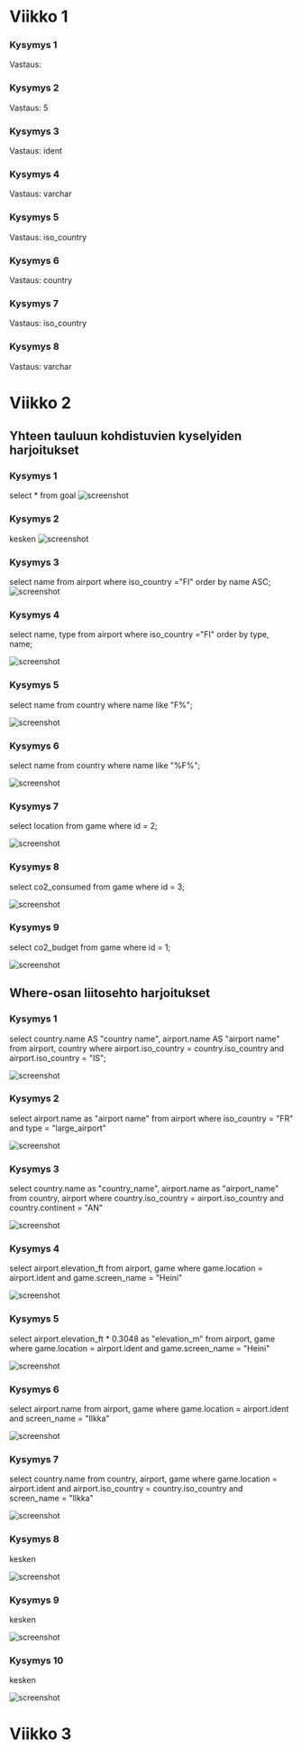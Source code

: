 # Viikko 1

### Kysymys 1
Vastaus: </b>

### Kysymys 2
Vastaus: 5

### Kysymys 3
Vastaus: ident

### Kysymys 4
Vastaus: varchar

### Kysymys 5
Vastaus: iso_country

### Kysymys 6
Vastaus: country

### Kysymys 7
Vastaus: iso_country

### Kysymys 8
Vastaus: varchar

# Viikko 2

## Yhteen tauluun kohdistuvien kyselyiden harjoitukset

### Kysymys 1
select * from goal
![screenshot](viikko2-1.png)

### Kysymys 2
kesken
![screenshot](viikko2-2.png)

### Kysymys 3
select name from airport where iso_country ="FI" order by name ASC;
![screenshot](viikko2-3.png)

### Kysymys 4
select name, type from airport where iso_country ="FI" order by type, name;

![screenshot](viikko2-4.png)

### Kysymys 5
select name from country where name like "F%";

![screenshot](viikko2-5.png)

### Kysymys 6
select name from country where name like "%F%";

![screenshot](viikko2-6.png)

### Kysymys 7
select location from game where id = 2;

![screenshot](viikko2-7.png)

### Kysymys 8
select co2_consumed from game where id = 3;

![screenshot](viikko2-8.png)


### Kysymys 9
select co2_budget from game where id = 1;

![screenshot](viikko2-9.png)

## Where-osan liitosehto harjoitukset

### Kysymys 1
select country.name AS "country name",
airport.name AS "airport name" from airport,
country where airport.iso_country = country.iso_country and airport.iso_country = "IS";

![screenshot](viikko2.2-1.png)

### Kysymys 2
select airport.name as "airport name" from airport where iso_country = "FR" and type = "large_airport"

![screenshot](viikko2.2-2.png)

### Kysymys 3
select country.name as "country_name",
airport.name as "airport_name" from country,
airport where country.iso_country = airport.iso_country and country.continent = "AN"

![screenshot](viikko2.2-3.png)

### Kysymys 4
select airport.elevation_ft from airport,
game where game.location = airport.ident and game.screen_name = "Heini"

![screenshot](viikko2.2-4.png)

### Kysymys 5
select airport.elevation_ft * 0.3048 as "elevation_m"  from airport,
game where game.location = airport.ident and game.screen_name = "Heini"

![screenshot](viikko2.2-5.png)

### Kysymys 6
select airport.name from airport, game where game.location = airport.ident and screen_name = "Ilkka"

![screenshot](viikko2.2-6.png)

### Kysymys 7
select country.name from country, airport,
game where game.location = airport.ident and airport.iso_country = country.iso_country
and screen_name = "Ilkka"

![screenshot](viikko2.2-7.png)

### Kysymys 8
kesken

![screenshot](viikko2.2-8.png)

### Kysymys 9
kesken

![screenshot](viikko2.2-9.png)

### Kysymys 10
kesken

![screenshot](viikko2.2-10.png)

# Viikko 3






